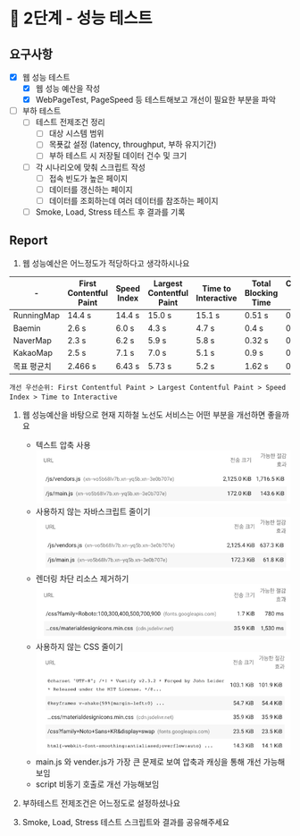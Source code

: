 # 🚀 2단계 - 성능 테스트

## 요구사항

- [X] 웹 성능 테스트
  - [X] 웹 성능 예산을 작성
  - [X] WebPageTest, PageSpeed 등 테스트해보고 개선이 필요한 부분을 파악
- [ ] 부하 테스트
  - [ ] 테스트 전제조건 정리
    - [ ] 대상 시스템 범위
    - [ ] 목푯값 설정 (latency, throughput, 부하 유지기간)
    - [ ] 부하 테스트 시 저장될 데이터 건수 및 크기
  - [ ] 각 시나리오에 맞춰 스크립트 작성
    - [ ] 접속 빈도가 높은 페이지
    - [ ] 데이터를 갱신하는 페이지
    - [ ] 데이터를 조회하는데 여러 데이터를 참조하는 페이지
  - [ ] Smoke, Load, Stress 테스트 후 결과를 기록

## Report

1. 웹 성능예산은 어느정도가 적당하다고 생각하시나요

| -           | First Contentful Paint | Speed Index | Largest Contentful Paint | Time to Interactive | Total Blocking Time | Cumulative Layout Shift |
| ----------- | ---------------------- | ----------- | ------------------------ | ------------------- | ------------------- | ----------------------- |
| RunningMap  | 14.4 s                 | 14.4 s      | 15.0 s                   | 15.1 s              | 0.51 s              | 0.041 s                 |
| Baemin      | 2.6 s                  | 6.0 s       | 4.3 s                    | 4.7 s               | 0.4 s               | 0.066 s                 |
| NaverMap    | 2.3 s                  | 6.2 s       | 5.9 s                    | 5.8 s               | 0.32 s              | 0.017 s                 |
| KakaoMap    | 2.5 s                  | 7.1 s       | 7.0 s                    | 5.1 s               | 0.9 s               | 0.005 s                 |
| 목표 평균치 | 2.466 s                | 6.43 s      | 5.73 s                   | 5.2 s               | 1.62 s              | 0.029 s                 |

`개선 우선순위: First Contentful Paint > Largest Contentful Paint > Speed Index > Time to Interactive`

1. 웹 성능예산을 바탕으로 현재 지하철 노선도 서비스는 어떤 부분을 개선하면 좋을까요
   - 텍스트 압축 사용
    ![1](./1.png)
   - 사용하지 않는 자바스크립트 줄이기
    ![2](./2.png)
   - 렌더링 차단 리소스 제거하기
    ![3](./3.png)
   - 사용하지 않는 CSS 줄이기
    ![4](./4.png)
   - main.js 와 vender.js가 가장 큰 문제로 보여 압축과 캐싱을 통해 개선 가능해보임
   - script 비동기 호출로 개선 가능해보임

2. 부하테스트 전제조건은 어느정도로 설정하셨나요

3. Smoke, Load, Stress 테스트 스크립트와 결과를 공유해주세요
